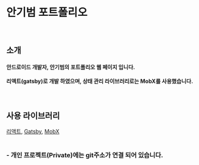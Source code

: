 <h1 align="start">안기범 포트폴리오</h1>
<br/>
<h2>소개</h2>
<h4>안드로이드 개발자, 안기범의 포트폴리오 웹 페이지 입니다.
<br/>
<br/>
리액트(gatsby)로 개발 하였으며, 상태 관리 라이브러리로는 MobX를 사용했습니다.</h4>
<br/>
<h2>사용 라이브러리</h2>
<a href="https://www.gatsbyjs.org/">리액트</a>,
<a href="https://www.reactjs.org/">Gatsby</a>, 
<a href="https://mobx.js.org/">MobX</a>
<br/> 
<br/> 
<h3>- 개인 프로젝트(Private)에는 git주소가 연결 되어 있습니다.</h3>